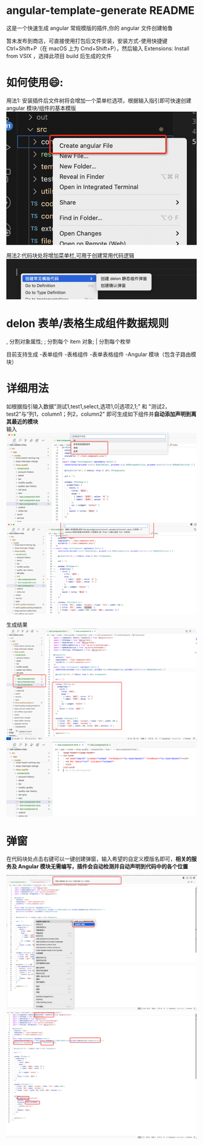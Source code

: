 # angular-template-generate README

这是一个快速生成 angular 常规模版的插件,你的 angular 文件创建帕鲁

暂未发布到商店，可直接使用打包后文件安装，安装方式-使用快捷键 Ctrl+Shift+P（在 macOS 上为 Cmd+Shift+P），然后输入 Extensions: Install from VSIX ，选择此项目 build 后生成的文件

# 如何使用😄:

用法1: 安装插件后文件树将会增加一个菜单栏选项，根据输入指引即可快速创建 angular 模块/组件的基本模版
![alt text](/src/resource/image.png) 

用法2:代码块处将增加菜单栏,可用于创建常用代码逻辑
![alt text](/src/resource/image-1.png)


# delon 表单/表格生成组件数据规则

, 分割对象属性;
; 分割每个 item 对象;
| 分割每个枚举

目前支持生成
 -表单组件
 -表格组件
 -表单表格组件
 -Angular 模块（包含子路由模块）

# 详细用法
如根据指引输入数据"测试1,test1,select,选项1,0|选项2,1;" 和 "测试2，test2”与“列1，column1；列2，column2" 即可生成如下组件并**自动添加声明到离其最近的模块** <br>
输入
![alt text](image-1.png)
![alt text](image-2.png)

生成结果
![alt text](image.png)
![alt text](image-3.png)


# 弹窗
在代码块处点击右键可以一键创建弹窗，输入希望的自定义模版名即可，**相关的服务及 Angular 模块无需编写，插件会自动检测并自动声明到代码中的各个位置**

![alt text](image-4.png)
![alt text](image-5.png)